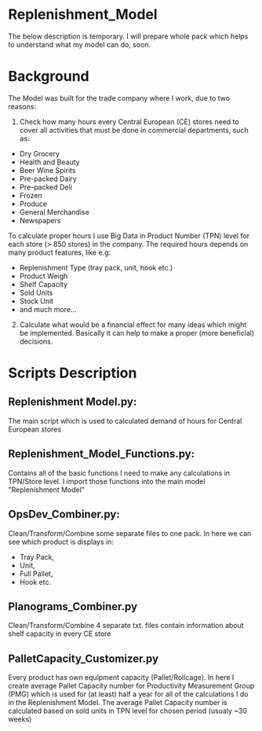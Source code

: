# Replenishment_Model
The below description is temporary. I will prepare whole pack which helps to understand what my model can do, soon. 

# Background
The Model was built for the trade company where I work, due to two reasons:
1. Check how many hours every Central European (CE) stores need to cover all activities that must be done in commercial departments, such as:
- Dry Grocery
- Health and Beauty
- Beer Wine Spirits
- Pre-packed Dairy
- Pre-packed Deli
- Frozen
- Produce
- General Merchandise
- Newspapers

To calculate proper hours I use Big Data in Product Number (TPN) level for each store (> 850 stores) in the company.
The required hours depends on many product features, like e.g:
- Replenishment Type (tray pack, unit, hook etc.)
- Product Weigh
- Shelf Capacity
- Sold Units
- Stock Unit
- and much more...

2. Calculate what would be a financial effect for many ideas which might be implemented. Basically it can help to make a proper (more beneficial) decisions.

# Scripts Description 
## Replenishment Model.py:
The main script which is used to calculated demand of hours for Central European stores

## Replenishment_Model_Functions.py:
Contains all of the basic functions I need to make any calculations in TPN/Store level. I import those functions into the main model "Replenishment Model"

## OpsDev_Combiner.py:
Clean/Transform/Combine some separate files to one pack. In here we can see which product is displays in: 
- Tray Pack, 
- Unit, 
- Full Pallet, 
- Hook etc.

## Planograms_Combiner.py
Clean/Transform/Combine 4 separate txt. files contain information about shelf capacity in every CE store

## PalletCapacity_Customizer.py
Every product has own equipment capacity (Pallet/Rollcage). In here I create average Pallet Capacity number for Productivity Measurement Group (PMG) which is used for (at least) half a year for all of the calculations I do in the Replenishment Model. The average Pallet Capacity number is calculated based on sold units in TPN level for chosen period (usualy ~30 weeks) 
